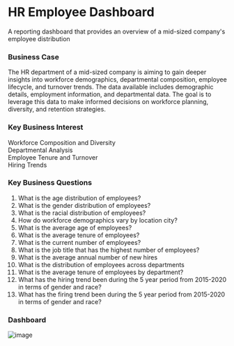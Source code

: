 # HR Employee Dashboard
 A reporting dashboard that provides an overview of a mid-sized company's employee distribution

### Business Case
The HR department of a mid-sized company is aiming to gain deeper insights into workforce demographics, departmental composition, employee lifecycle, and turnover trends. The data available includes demographic details, employment information, and departmental data. The goal is to leverage this data to make informed decisions on workforce planning, diversity, and retention strategies.

### Key Business Interest
Workforce Composition and Diversity  
Departmental Analysis  
Employee Tenure and Turnover  
Hiring Trends  

### Key Business Questions
1. What is the age distribution of employees?
2. What is the gender distribution of employees?
3. What is the racial distribution of employees?
4. How do workforce demographics vary by location city?
5. What is the average age of employees?
6. What is the average tenure of employees?
7. What is the current number of employees?
8. What is the job title that has the highest number of employees?
9. What is the average annual number of new hires
10. What is the distribution of employees across departments
11. What is the average tenure of employees by department?
12. What has the hiring trend been during the 5 year period from 2015-2020 in terms of gender and race?
13. What has the firing trend been during the 5 year period from 2015-2020 in terms of gender and race?

### Dashboard
![image](https://github.com/user-attachments/assets/38398d83-f4a5-4dc1-9127-70bc0e90fd18)


